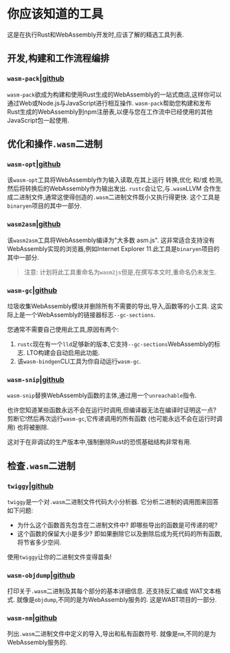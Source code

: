 
# 你应该知道的工具

这是在执行Rust和WebAssembly开发时,应该了解的精选工具列表. 

## 开发,构建和工作流程编排

### `wasm-pack`\|[github](https://github.com/rustwasm/wasm-pack)

`wasm-pack`欲成为构建和使用Rust生成的WebAssembly的一站式商店,这样你可以通过Web或Node.js与JavaScript进行相互操作. `wasm-pack`帮助您构建和发布Rust生成的WebAssembly到npm注册表,以便与您在工作流中已经使用的其他JavaScript包一起使用. 

## 优化和操作`.wasm`二进制

### `wasm-opt`\|[github](https://github.com/WebAssembly/binaryen)

该`wasm-opt`工具将WebAssembly作为输入读取,在其上运行 转换,优化 和/或 检测,然后将转换后的WebAssembly作为输出发出. `rustc`会让它,与`.wasm`LLVM 合作生成二进制文件,通常这使得创造的`.wasm`二进制文件既小又执行得更快. 这个工具是`binaryen`项目的其中一部分. 

### `wasm2asm`\|[github](https://github.com/WebAssembly/binaryen)

该`wasm2asm`工具将WebAssembly编译为"大多数 asm.js". 这非常适合支持没有WebAssembly实现的浏览器,例如Internet Explorer 11.此工具是`binaryen`项目的其中一部分. 

> 注意: 计划将此工具重命名为`wasm2js`但是,在撰写本文时,重命名仍未发生. 

### `wasm-gc`\|[github](https://github.com/alexcrichton/wasm-gc)

垃圾收集WebAssembly模块并删除所有不需要的导出,导入,函数等的小工具. 这实际上是一个WebAssembly的链接器标志`--gc-sections`. 

您通常不需要自己使用此工具,原因有两个: 

1.  `rustc`现在有一个`lld`足够新的版本,它支持`--gc-sections`WebAssembly的标志. LTO构建会自动启用此功能. 
2.  该`wasm-bindgen`CLI工具为你自动运行`wasm-gc`. 

### `wasm-snip`\|[github](https://github.com/rustwasm/wasm-snip)

`wasm-snip`替换WebAssembly函数的主体,通过用一个`unreachable`指令. 

也许您知道某些函数永远不会在运行时调用,但编译器无法在编译时证明这一点? 剪断它!然后再次运行`wasm-gc`,它传递调用的所有函数 (也可能永远不会在运行时调用) 也将被删除. 

这对于在非调试的生产版本中,强制删除Rust的恐慌基础结构非常有用. 

## 检查`.wasm`二进制

### `twiggy`\|[github](https://github.com/rustwasm/twiggy)

`twiggy`是一个对`.wasm`二进制文件代码大小分析器. 它分析二进制的调用图来回答如下问题: 

-   为什么这个函数首先包含在二进制文件中? 即哪些导出的函数是可传递的呢?
-   这个函数的保留大小是多少? 即如果删除它以及删除后成为死代码的所有函数,将节省多少空间. 

使用`twiggy`让你的二进制文件变得苗条!

### `wasm-objdump`\|[github](https://github.com/WebAssembly/wabt)

打印关于`.wasm`二进制及其每个部分的基本详细信息. 还支持反汇编成 WAT文本格式. 就像是`objdump`,不同的是为WebAssembly服务的. 这是WABT项目的一部分. 

### `wasm-nm`\|[github](https://github.com/fitzgen/wasm-nm)

列出`.wasm`二进制文件中定义的导入,导出和私有函数符号. 就像是`nm`,不同的是为WebAssembly服务的. 
